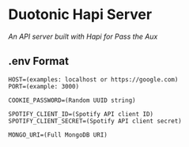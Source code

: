 # Duotonic Hapi Server
*An API server built with Hapi for Pass the Aux*

## .env Format
```
HOST=(examples: localhost or https://google.com)
PORT=(example: 3000)

COOKIE_PASSWORD=(Random UUID string)

SPOTIFY_CLIENT_ID=(Spotify API client ID)
SPOTIFY_CLIENT_SECRET=(Spotify API client secret)

MONGO_URI=(Full MongoDB URI)
```